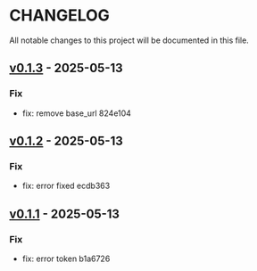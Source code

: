 # CHANGELOG 
All notable changes to this project will be documented in this file.
## [v0.1.3](https://github.com/carlitooos1223/gitate/tree/v0.1.3) - 2025-05-13

### Fix
* fix: remove base_url 824e104
## [v0.1.2](https://github.com/carlitooos1223/gitate/tree/v0.1.2) - 2025-05-13

### Fix
* fix: error fixed ecdb363
## [v0.1.1](https://github.com/carlitooos1223/gitate/tree/v0.1.1) - 2025-05-13

### Fix
* fix: error token b1a6726
